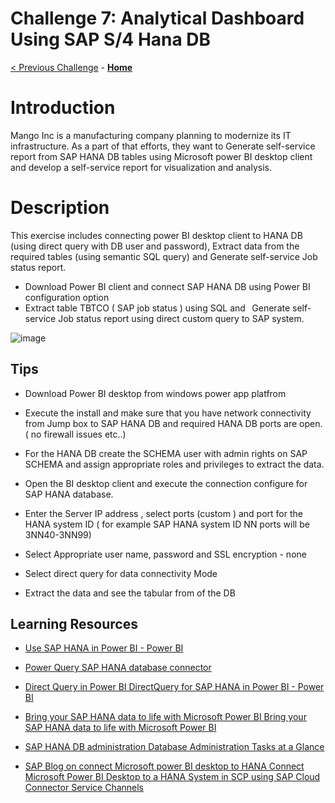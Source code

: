 # Challenge 7: Analytical Dashboard Using SAP S/4 Hana DB
[< Previous Challenge](./06-Start-Stop-Automation.md) - **[Home](../README.md)** 

# Introduction  

Mango Inc is a manufacturing company planning to modernize its IT infrastructure. As a part of that efforts, they want to Generate self-service report from SAP HANA DB tables using Microsoft power BI desktop client and develop a self-service report for visualization and analysis. 

 

# Description 
    
  
  This exercise includes connecting power BI desktop client to HANA DB (using direct query with DB user and password), Extract data from the required tables (using semantic SQL query) and Generate self-service Job status report.
   * Download Power BI client and connect SAP HANA DB using Power BI configuration option
   * Extract  table TBTCO ( SAP job status ) using SQL and   Generate self-service Job status report  using direct custom query to SAP system. 

![image](https://user-images.githubusercontent.com/81314847/115074617-eefa6580-9ec7-11eb-9eaa-ca09b29708cb.png)
 


## Tips
 

   * Download Power  BI  desktop from windows power app platfrom  

   * Execute the install and make sure that you have network connectivity from Jump box to SAP HANA DB and required HANA DB ports are open. ( no firewall issues etc..) 

   * For the HANA DB create the SCHEMA user with admin rights on SAP SCHEMA and assign appropriate roles and privileges to extract the data. 

   * Open the BI desktop client and execute the connection configure for SAP HANA database. 

   * Enter the Server IP address , select ports  (custom ) and port  for the  HANA system ID  ( for example SAP HANA system ID NN ports will be 3NN40-3NN99) 

   * Select Appropriate user name,  password and SSL encryption - none 

   * Select direct query for data connectivity Mode  

   * Extract the data and see the  tabular from of the DB 

 


 

 



## Learning Resources 

* [Use SAP HANA in Power BI - Power BI](https://docs.microsoft.com/en-us/power-bi/connect-data/desktop-sap-hana)

* [Power Query SAP HANA database connector](https://docs.microsoft.com/en-us/power-query/connectors/sap-hana/overview)

* [Direct Query in Power BI DirectQuery for SAP HANA in Power BI - Power BI](https://docs.microsoft.com/en-us/power-bi/connect-data/desktop-directquery-sap-hana)

* [Bring your SAP HANA data to life with Microsoft Power BI  Bring your SAP HANA data to life with Microsoft Power BI](https://powerbi.microsoft.com/en-us/blog/bring-your-sap-hana-data-to-life-with-microsoft-power-bi/)

* [SAP HANA DB administration Database Administration Tasks at a Glance](https://help.sap.com/viewer/6b94445c94ae495c83a19646e7c3fd56/2.0.02/en-US/e77aff8345c640698b69173c034ce094.html)

* [SAP Blog on connect Microsoft power BI desktop to HANA Connect Microsoft Power BI Desktop to a HANA System in SCP using SAP Cloud Connector Service Channels](https://blogs.sap.com/2017/01/23/connect-microsoft-power-bi-desktop-to-a-hana-system-in-hcp-using-hana-cloud-connector-service-channels/)






